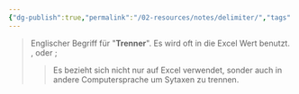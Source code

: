 ```yaml
---
{"dg-publish":true,"permalink":"/02-resources/notes/delimiter/","tags":["code"],"noteIcon":"","updated":"2024-10-17T00:00:00.291+02:00"}
---
```


> Englischer Begriff für "**Trenner**".
> Es wird oft in die Excel Wert benutzt.
> ${,}$ oder ${;}$
>>Es bezieht sich nicht nur auf Excel verwendet, sonder auch in andere Computersprache um Sytaxen zu trennen. 
